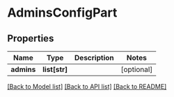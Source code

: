 # AdminsConfigPart

## Properties
Name | Type | Description | Notes
------------ | ------------- | ------------- | -------------
**admins** | **list[str]** |  | [optional] 

[[Back to Model list]](../README.md#documentation-for-models) [[Back to API list]](../README.md#documentation-for-api-endpoints) [[Back to README]](../README.md)


